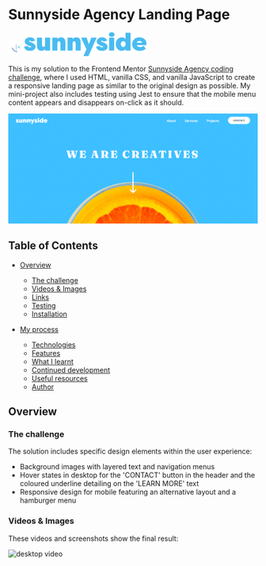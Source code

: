 # Sunnyside Agency Landing Page 

![sunnyside favicon](assets/logos-icons/favicon-32x32.png)![sunnyside logo](assets/readme/logo-readme.svg)


This is my solution to the Frontend Mentor [Sunnyside Agency coding challenge](https://www.frontendmentor.io/challenges/sunnyside-agency-landing-page-7yVs3B6ef), where I used HTML, vanilla CSS, and vanilla JavaScript to create a responsive landing page as similar to the original design as possible. My mini-project also includes testing using Jest to ensure that the mobile menu content appears and disappears on-click as it should.

![Sunnyside Agency desktop header](<assets/readme/Screenshot (190).png>)

## Table of Contents

- [Overview](#overview)
  - [The challenge](#the-challenge)
  - [Videos & Images](#videos-&-images)
  - [Links](#links)
  - [Testing](#testing)
  - [Installation](#installation)

- [My process](#my-process)
  - [Technologies](#technologies)
  - [Features](#features)
  - [What I learnt](#what-i-learnt)
  - [Continued development](#continued-development)
  - [Useful resources](#useful-resources)
  - [Author](#author)

## Overview

### The challenge

The solution includes specific design elements within the user experience:

- Background images with layered text and navigation menus
- Hover states in desktop for the 'CONTACT' button in the header and the coloured underline detailing on the 'LEARN MORE' text
- Responsive design for mobile featuring an alternative layout and a hamburger menu

### Videos & Images 

These videos and screenshots show the final result:

![desktop video](assets/readme/video-desktop.gif)











